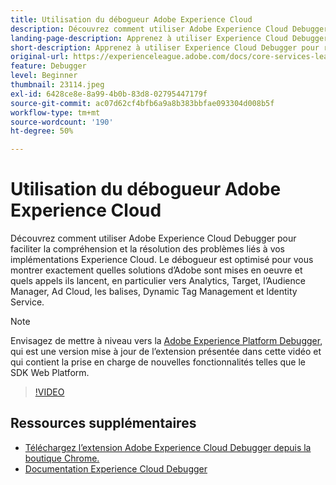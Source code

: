 ```yaml
---
title: Utilisation du débogueur Adobe Experience Cloud
description: Découvrez comment utiliser Adobe Experience Cloud Debugger pour faciliter la compréhension et la résolution des problèmes liés à vos implémentations Experience Cloud.
landing-page-description: Apprenez à utiliser Experience Cloud Debugger pour résoudre les problèmes liés à vos implémentations. Identifiez les solutions Adobe mises en œuvre et les appels qu’elles lancent.
short-description: Apprenez à utiliser Experience Cloud Debugger pour résoudre les problèmes liés à vos implémentations. Identifiez les solutions Adobe mises en œuvre et les appels qu’elles lancent.
original-url: https://experienceleague.adobe.com/docs/core-services-learn/tutorials/debugger/use-the-experience-cloud-debugger.html
feature: Debugger
level: Beginner
thumbnail: 23114.jpeg
exl-id: 6428ce8e-8a99-4b0b-83d8-02795447179f
source-git-commit: ac07d62cf4bfb6a9a8b383bbfae093304d008b5f
workflow-type: tm+mt
source-wordcount: '190'
ht-degree: 50%

---
```


# Utilisation du débogueur Adobe Experience Cloud

Découvrez comment utiliser Adobe Experience Cloud Debugger pour faciliter la compréhension et la résolution des problèmes liés à vos implémentations Experience Cloud. Le débogueur est optimisé pour vous montrer exactement quelles solutions d’Adobe sont mises en oeuvre et quels appels ils lancent, en particulier vers Analytics, Target, l’Audience Manager, Ad Cloud, les balises, Dynamic Tag Management et Identity Service.

>[!NOTE]
>
>Envisagez de mettre à niveau vers la [Adobe Experience Platform Debugger](../overview.md), qui est une version mise à jour de l’extension présentée dans cette vidéo et qui contient la prise en charge de nouvelles fonctionnalités telles que le SDK Web Platform.


>[!VIDEO](https://video.tv.adobe.com/v/23064/?quality=12)

## Ressources supplémentaires

* [Téléchargez l’extension Adobe Experience Cloud Debugger depuis la boutique Chrome.](https://chrome.google.com/webstore/detail/adobe-experience-cloud-de/ocdmogmohccmeicdhlhhgepeaijenapj)
* [Documentation Experience Cloud Debugger](https://docs.adobe.com/content/help/fr-FR/experience-cloud/user-guides/home.translate.html)
